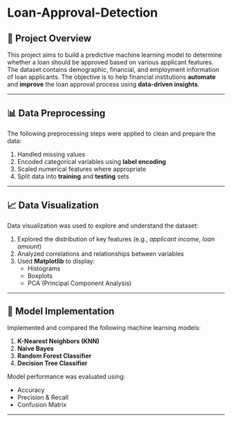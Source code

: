 # Loan-Approval-Detection
## 📝 Project Overview

This project aims to build a predictive machine learning model to determine whether a loan should be approved based on various applicant features. The dataset contains demographic, financial, and employment information of loan applicants. The objective is to help financial institutions **automate** and **improve** the loan approval process using **data-driven insights**.

---

## 📊 Data Preprocessing

The following preprocessing steps were applied to clean and prepare the data:

1. Handled missing values  
2. Encoded categorical variables using **label encoding**  
3. Scaled numerical features where appropriate  
4. Split data into **training** and **testing** sets  

---

## 📈 Data Visualization

Data visualization was used to explore and understand the dataset:

1. Explored the distribution of key features (e.g., *applicant income*, *loan amount*)  
2. Analyzed correlations and relationships between variables  
3. Used **Matplotlib** to display:
   - Histograms  
   - Boxplots  
   - PCA (Principal Component Analysis)  

---

## 🤖 Model Implementation

Implemented and compared the following machine learning models:

1. **K-Nearest Neighbors (KNN)**  
2. **Naive Bayes**  
3. **Random Forest Classifier**  
4. **Decision Tree Classifier**  

Model performance was evaluated using:

- Accuracy  
- Precision & Recall  
- Confusion Matrix  

---
